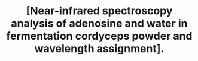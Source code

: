 ---
layout: page
title: " [Near-infrared spectroscopy analysis of adenosine and water in fermentation cordyceps powder and wavelength assignment]."
breadcrumb: true
categories:
    - publication
## publication related information
pub:
    authors: " Ning Xu, Xuan Wei, Bing Ren, Yong He,  Lei Feng"
    journal: " Guang pu xue yu guang pu fen xi "
    date: 2012-07
    volume:  32
    pages:  1762--1765
    number:  7
    abstract: " Based on near-infrared spectroscopy, four characteristic wavebands 4 277.63 - 4 3166.20, 4 887.06 - 4 941.07, 5 056.78 - 5 172.50 and 5 218.78 - 5 303.64 cm(-1), and two characteristic wavebands 4 902.49 - 4 817.64 and 4 740.49 - 4 107.91 cm(-1) were chosen to establish the partial least squares (PLS) regression model  of water and adenosine in fermentation cordyceps powder, respectively. The prediction results of water and adenosine contents of the whole spectra PLS model were as follows: correlation coefficients (r) were 0.868 3 and 0.788 2, RMS error predictions (RMSEP) were 0.001 999 and 0.000 134, the remaining prediction deviations (RPD) were 1.974 4 and 1.640 7, respectively. However, using characteristic wavebands modeling can achieve a better performance with r of 0.869 1 and 0.829 0, RMSEP of 0.001 934 and 0.001 250, and RPD of 2.040 7 and 1.847 6 for water and adenosine respectively, and can largely improve calibration speed, providing the theoretical basis for the development of the testing instruments. So choosing the characteristic wavebands in this work to determine the water and adenosine in fermentation cordyceps powder is more effective.,"
---